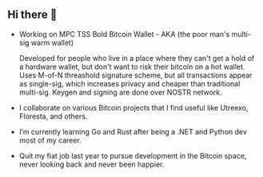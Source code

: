 ## Hi there 👋

- Working on MPC TSS Bold Bitcoin Wallet - AKA (the poor man's multi-sig warm wallet)
  
  Developed for people who live in a place where they can't get a hold of a hardware wallet, but don't want to risk their bitcoin on a hot wallet.
  Uses M-of-N threashold signature scheme, but all transactions appear as single-sig, which increases privacy and cheaper than traditional multi-sig.
  Keygen and signing are done over NOSTR network.

- I collaborate on various Bitcoin projects that I find useful like Utreexo, Floresta, and others.
- I’m currently learning Go and Rust after being a .NET and Python dev most of my career.
- Quit my fiat job last year to pursue development in the Bitcoin space, never looking back and never been happier.
